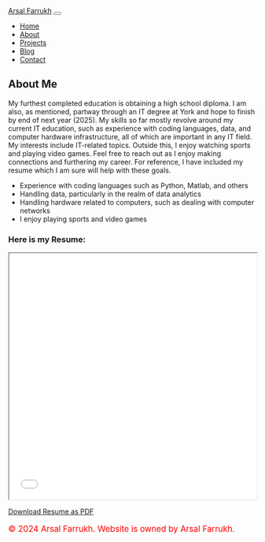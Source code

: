 <!DOCTYPE html>
<html lang="en">
<head>
  <meta charset="UTF-8">
  <meta name="viewport" content="width=device-width, initial-scale=1.0">
  <!-- Choose one of the titles based on your preference -->
  <title>About - Personal Portfolio</title>
  <link href="https://stackpath.bootstrapcdn.com/bootstrap/4.5.0/css/bootstrap.min.css" rel="stylesheet">
  <link rel="stylesheet" href="css/styles.css">
</head>
<body>
  <!-- Navbar -->
  <nav class="navbar navbar-expand-lg navbar-dark bg-dark">
    <a class="navbar-brand" href="index.html">Arsal Farrukh</a>
    <button class="navbar-toggler" type="button" data-toggle="collapse" data-target="#navbarNav" aria-controls="navbarNav" aria-expanded="false" aria-label="Toggle navigation">
      <span class="navbar-toggler-icon"></span>
    </button>
    <div class="collapse navbar-collapse" id="navbarNav">
      <ul class="navbar-nav ml-auto">
        <li class="nav-item">
          <a class="nav-link" href="index.html">Home</a>
        </li>
        <li class="nav-item active">
          <a class="nav-link" href="about.html">About</a>
        </li>
        <li class="nav-item active">
          <a class="nav-link" href="projects.html">Projects</a>
        </li>
        <li class="nav-item active">
          <a class="nav-link" href="blog.html">Blog</a>
        </li>
        <li class="nav-item">
          <a class="nav-link" href="contact.html">Contact</a>
        </li>
      </ul>
    </div>
  </nav>

  <!-- Choose one of the sections based on your preference -->
  <!-- About Page Content -->
  <section class="container mt-5">
    <h2>About Me</h2>
    <p>My furthest completed education is obtaining a high school diploma. I am also, as mentioned, partway through an IT degree at York and hope to finish by end of next year (2025). My skills so far mostly revolve around my current IT education, such as experience with coding languages, data, and computer hardware infrastructure, all of which are important in any IT field. My interests include IT-related topics. Outside this, I enjoy watching sports and playing video games. Feel free to reach out as I enjoy making connections and furthering my career. For reference, I have included my resume which I am sure will help with these goals.</p>
    <ul> 
      <li>Experience with coding languages such as Python, Matlab, and others</li> 
      <li>Handling data, particularly in the realm of data analytics</li>
      <li>Handling hardware related to computers, such as dealing with computer networks</li>
      <li>I enjoy playing sports and video games</li>
    </ul>
    <h3>Here is my Resume:</h3>
    <iframe src="Resume Arsal Farrukh 2024.pdf" width="100%" height="500px"></iframe>
    <p><a href="Resume Arsal Farrukh.pdf" class="btn btn-primary" download>Download Resume as PDF</a></p>
  </section>

  <!-- Footer -->
  <footer class="footer mt-5 py-3 bg-dark text-white">
    <div class="container text-center">
      <p style="color: red; font-size: 1.2em;">&copy; 2024 Arsal Farrukh. Website is owned by Arsal Farrukh.</p>
    </div>
  </footer>

  <script src="https://cdnjs.cloudflare.com/ajax/libs/jquery/3.5.1/jquery.min.js"></script>
  <script src="https://stackpath.bootstrapcdn.com/bootstrap/4.5.0/js/bootstrap.min.js"></script>
</body>
</html>